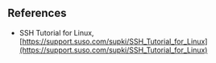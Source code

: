 ## References

- SSH Tutorial for Linux, [https://support.suso.com/supki/SSH_Tutorial_for_Linux](https://support.suso.com/supki/SSH_Tutorial_for_Linux)